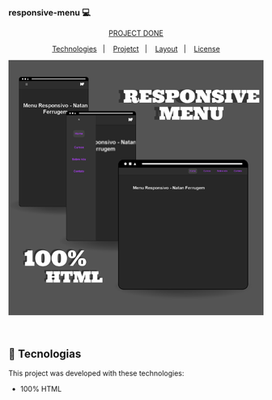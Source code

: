 ### responsive-menu 💻
<p align="center">
<a href="https://natanferrugem.github.io/responsive-menu" target="_blank"> PROJECT DONE </a>
</p>
  

<p align="center">
  <a href="#-tecnologias">Technologies</a>&nbsp;&nbsp;&nbsp;|&nbsp;&nbsp;&nbsp;
  <a href="#-projeto">Projetct</a>&nbsp;&nbsp;&nbsp;|&nbsp;&nbsp;&nbsp;
  <a href="#-layout">Layout</a>&nbsp;&nbsp;&nbsp;|&nbsp;&nbsp;&nbsp;
  <a href="#memo-licença">License</a>
</p>

<p align="center">
  <img src="assets/menu responsivo (header).png">
</p>

<br>


## 🚀 Tecnologias

This project was developed with these technologies:

- 100% HTML
